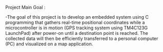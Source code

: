 Project Main Goal :

  -The goal of this project is to develop an embedded system using C programming that gathers real-time positional coordinates while a microcontroller is in motion (GPS tracking system using TM4C123G LaunchPad) after power-on until a destination point is reached. The collected data will then be efficiently transferred to a personal computer (PC) and visualized on a map application.

  
